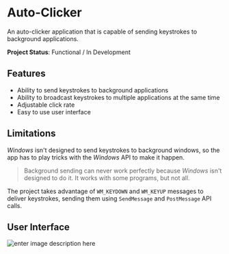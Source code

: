 # Auto-Clicker
An auto-clicker application that is capable of sending keystrokes to background applications.

**Project Status**: Functional / In Development

## Features
-   Ability to send keystrokes to background applications
-   Ability to broadcast keystrokes to multiple applications at the same time
-   Adjustable click rate
-   Easy to use user interface

## Limitations
*Windows* isn't designed to send keystrokes to background windows, so the app has to play tricks with the *Windows* API to make it happen.

> Background sending can never work perfectly because *Windows* isn't designed to do it. 
> It works with some programs, but not all.

The project takes advantage of `WM_KEYDOWN` and `WM_KEYUP` messages to deliver keystrokes, sending them using `SendMessage` and `PostMessage` API calls.

## User Interface
![enter image description here](https://media.discordapp.net/attachments/770084138249617438/1063300446963372103/image.png?width=1281&height=683)
